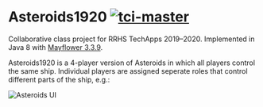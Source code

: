 # Asteroids1920 [![tci-master](https://travis-ci.com/rrhs-techapps-2019/Asteroids1920.svg?branch=master)](https://travis-ci.com/rrhs-techapps-2019/Asteroids1920)
Collaborative class project for RRHS TechApps 2019–2020. Implemented in Java 8 with [Mayflower 3.3.9](https://github.com/cbryant02/mayflower).

Asteroids1920 is a 4-player version of Asteroids in which all players control the same ship.
Individual players are assigned seperate roles that control different parts of the ship, e.g.:

![Asteroids UI](https://coleb.me/media/ast-ui.png)